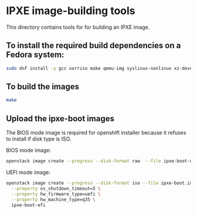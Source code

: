# IPXE image-building tools

This directory contains tools for for building an IPXE image.

## To install the required build dependencies on a Fedora system:

```bash
sudo dnf install -y gcc xorriso make qemu-img syslinux-nonlinux xz-devel guestfs-tools
```

## To build the images

```bash
make
```

## Upload the ipxe-boot images

The BIOS mode image is required for openshift installer because it refuses to install if disk type is ISO.

BIOS mode image:

```bash
openstack image create --progress --disk-format raw  --file ipxe-boot-usb.raw ipxe-boot-usb
```

UEFI mode image:

```bash
openstack image create --progress --disk-format iso --file ipxe-boot.img \
  --property os_shutdown_timeout=5 \
  --property hw_firmware_type=uefi \
  --property hw_machine_type=q35 \
  ipxe-boot-efi
```
